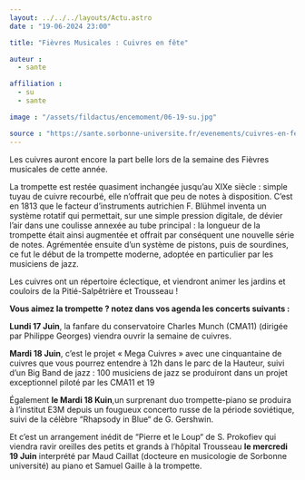 ```yaml
---
layout: ../../../layouts/Actu.astro
date : "19-06-2024 23:00"

title: "Fièvres Musicales : Cuivres en fête"

auteur :
  - sante

affiliation :
  - su
  - sante

image : "/assets/fildactus/encemoment/06-19-su.jpg"

source : "https://sante.sorbonne-universite.fr/evenements/cuivres-en-fete"
---
```


Les cuivres auront encore la part belle lors de la semaine des Fièvres musicales de cette année.

La trompette est restée quasiment inchangée jusqu’au XIXe siècle : simple tuyau de cuivre recourbé, elle n’offrait que peu de notes à disposition. C’est en 1813 que le facteur d’instruments autrichien F. Blühmel inventa un système rotatif qui permettait, sur une simple pression digitale, de dévier l’air dans une coulisse annexée au tube principal : la longueur de la trompette était ainsi augmentée et offrait par conséquent une nouvelle série de notes. Agrémentée ensuite d’un système de pistons, puis de sourdines, ce fut le début de la trompette moderne, adoptée en particulier par les musiciens de jazz.

Les cuivres ont un répertoire éclectique, et viendront animer les jardins et couloirs de la Pitié-Salpêtrière et Trousseau !

__Vous aimez la trompette ? notez dans vos agenda les concerts suivants :__

__Lundi 17 Juin__, la fanfare du conservatoire Charles Munch (CMA11) (dirigée par Philippe Georges) viendra ouvrir la semaine de cuivres.

__Mardi 18 Juin__, c’est le projet « Mega Cuivres » avec une cinquantaine de cuivres que vous pourrez entendre à 12h dans le parc de la Hauteur, suivi d’un Big Band de jazz : 100 musiciens de jazz se produiront dans un projet exceptionnel piloté par les CMA11 et 19

Également __le Mardi 18 Kuin__,un surprenant duo trompette-piano se produira à l’institut E3M depuis  un fougueux concerto russe de la période soviétique, suivi de la célèbre “Rhapsody in Blue“ de G. Gershwin.

Et c’est un arrangement inédit de “Pierre et le Loup“ de S. Prokofiev qui viendra ravir oreilles des petits et grands à l’hôpital Trousseau __le mercredi 19 Juin__ interprété par Maud Caillat (docteure en musicologie de Sorbonne université) au piano et Samuel Gaille à la trompette.
